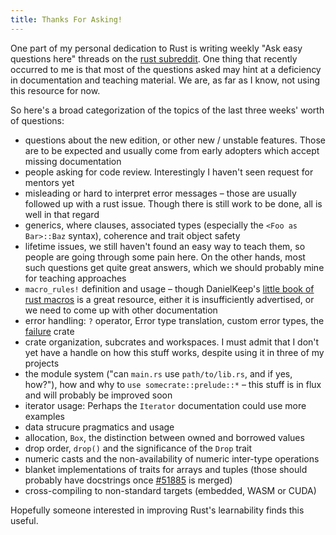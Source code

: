 ```yaml
---
title: Thanks For Asking!
---
```


One part of my personal dedication to Rust is writing weekly "Ask easy questions here" threads on
the [rust subreddit]. One thing that recently occurred to me is that most of the questions asked
may hint at a deficiency in documentation and teaching material. We are, as far as I know, not
using this resource for now.

So here's a broad categorization of the topics of the last three weeks' worth of questions:

* questions about the new edition, or other new / unstable features. Those are to be expected and
usually come from early adopters which accept missing documentation
* people asking for code review. Interestingly I haven't seen request for mentors yet
* misleading or hard to interpret error messages – those are usually followed up with a rust issue.
Though there is still work to be done, all is well in that regard
* generics, where clauses, associated types (especially the `<Foo as Bar>::Baz` syntax), coherence
and trait object safety
* lifetime issues, we still haven't found an easy way to teach them, so people are going through
some pain here. On the other hands, most such questions get quite great answers, which we should
probably mine for teaching approaches
* `macro_rules!` definition and usage – though DanielKeep's [little book of rust macros] is a great
resource, either it is insufficiently advertised, or we need to come up with other documentation
* error handling: `?` operator, Error type translation, custom error types, the [failure] crate
* crate organization, subcrates and workspaces. I must admit that I don't yet have a handle on how
this stuff works, despite using it in three of my projects
* the module system ("can `main.rs` use `path/to/lib.rs`, and if yes, how?"), how and why to
`use somecrate::prelude::*` – this stuff is in flux and will probably be improved soon
* iterator usage: Perhaps the `Iterator` documentation could use more examples
* data strucure pragmatics and usage
* allocation, `Box`, the distinction between owned and borrowed values
* drop order, `drop()` and the significance of the `Drop` trait
* numeric casts and the non-availability of numeric inter-type operations
* blanket implementations of traits for arrays and tuples (those should probably have docstrings
once [#51885] is merged)
* cross-compiling to non-standard targets (embedded, WASM or CUDA)

Hopefully someone interested in improving Rust's learnability finds this useful.

[rust subreddit]: https://reddit.com/r/rust
[little book of rust macros]: https://danielkeep.github.io/tlborm/book
[failure]: https://docs.rs/failure
[#51885]: https://github.com/rust-lang/rust/pull/51885
